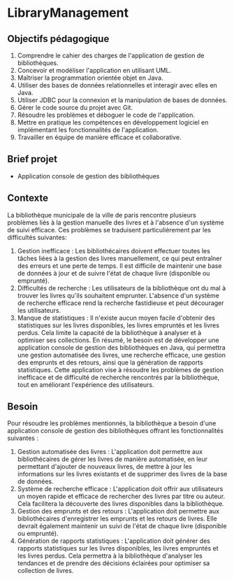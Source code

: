   # LibraryManagement
## Objectifs pédagogique

1. Comprendre le cahier des charges de l'application de gestion de bibliothèques.
2. Concevoir et modéliser l'application en utilisant UML.
3. Maîtriser la programmation orientée objet en Java.
4. Utiliser des bases de données relationnelles et interagir avec elles en Java.
5. Utiliser JDBC pour la connexion et la manipulation de bases de données.
6. Gérer le code source du projet avec Git.
7. Résoudre les problèmes et déboguer le code de l'application.
8. Mettre en pratique les compétences en développement logiciel en implémentant les fonctionnalités de l'application.
9. Travailler en équipe de manière efficace et collaborative.

## Brief projet
- Application console de gestion des bibliothèques

## Contexte
La bibliothèque municipale de la ville de paris rencontre plusieurs problèmes liés à la gestion manuelle des livres et à l'absence d'un système de suivi efficace. Ces problèmes se traduisent  particulièrement par les difficultés suivantes:
1. Gestion inefficace : Les bibliothécaires doivent effectuer toutes les tâches liées à la gestion des livres manuellement, ce qui peut entraîner des erreurs et une perte de temps. Il est difficile de maintenir une base de données à jour et de suivre l'état de chaque livre (disponible ou emprunté).
2. Difficultés de recherche : Les utilisateurs de la bibliothèque ont du mal à trouver les livres qu'ils souhaitent emprunter. L'absence d'un système de recherche efficace rend la recherche fastidieuse et peut décourager les utilisateurs.
3. Manque de statistiques : Il n'existe aucun moyen facile d'obtenir des statistiques sur les livres disponibles, les livres empruntés et les livres perdus. Cela limite la capacité de la bibliothèque à analyser et à optimiser ses collections.
En résumé, le besoin est de développer une application console de gestion des bibliothèques en Java, qui permettra une gestion automatisée des livres, une recherche efficace, une gestion des emprunts et des retours, ainsi que la génération de rapports statistiques. Cette application vise à résoudre les problèmes de gestion inefficace et de difficulté de recherche rencontrés par la bibliothèque, tout en améliorant l'expérience des utilisateurs.

## Besoin
Pour résoudre les problèmes mentionnés, la bibliothèque a besoin d'une application console de gestion des bibliothèques offrant les fonctionnalités suivantes :
1. Gestion automatisée des livres : L'application doit permettre aux bibliothécaires de gérer les livres de manière automatisée, en leur permettant d'ajouter de nouveaux livres, de mettre à jour les informations sur les livres existants et de supprimer des livres de la base de données.
2. Système de recherche efficace : L'application doit offrir aux utilisateurs un moyen rapide et efficace de rechercher des livres par titre ou auteur. Cela facilitera la découverte des livres disponibles dans la bibliothèque.
3. Gestion des emprunts et des retours : L'application doit permettre aux bibliothécaires d'enregistrer les emprunts et les retours de livres. Elle devrait également maintenir un suivi de l'état de chaque livre (disponible ou emprunté).
4. Génération de rapports statistiques : L'application doit générer des rapports statistiques sur les livres disponibles, les livres empruntés et les livres perdus. Cela permettra à la bibliothèque d'analyser les tendances et de prendre des décisions éclairées pour optimiser sa collection de livres.

